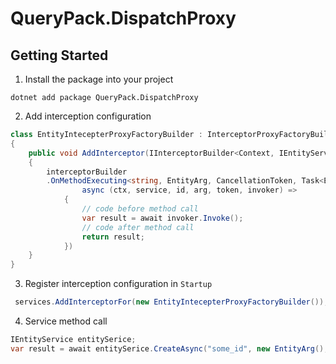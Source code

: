 # QueryPack.DispatchProxy 

## Getting Started
1. Install the package into your project
```
dotnet add package QueryPack.DispatchProxy
```
2. Add interception configuration
```c#
class EntityIntecepterProxyFactoryBuilder : InterceptorProxyFactoryBuilder<Context, IEntityService>
{
    public void AddInterceptor(IInterceptorBuilder<Context, IEntityService> interceptorBuilder)
    {
        interceptorBuilder
        .OnMethodExecuting<string, EntityArg, CancellationToken, Task<EntityResult>>(e => e.CreateAsync,
                async (ctx, service, id, arg, token, invoker) =>
            {
                // code before method call
                var result = await invoker.Invoke();
                // code after method call
                return result;
            })
    }
}
```
3. Register interception configuration in `Startup`
```c#
 services.AddInterceptorFor(new EntityIntecepterProxyFactoryBuilder());
```
4. Service method call
```c#
IEntityService entitySerice;
var result = await entitySerice.CreateAsync("some_id", new EntityArg(), CancellationToken.None);